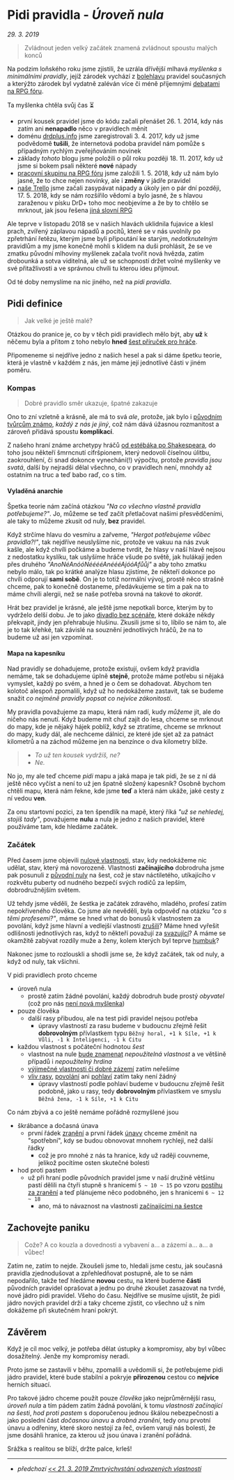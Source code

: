 # Pidi pravidla - *Úroveň nula*

*29. 3. 2019*

> Zvládnout jeden velký začátek znamená zvládnout spoustu malých konců

Na podzim loňského roku jsme zjistili, že uzrála dřívější mlhavá *myšlenka s minimálními pravidly*, jejíž zárodek vychází z [bolehlavu](2019-03-12-ucime_se_z_chyb.md#Jak_dál) pravidel současných a kterýžto zárodek byl vydatně zaléván více či méně příjemnými [debatami na RPG fóru](https://rpgforum.cz/forum/viewtopic.php?f=238&t=15032&p=544811&hilit=dv%C4%9B+strany#p544811).

Ta myšlenka chtěla svůj čas ⏳

- první kousek pravidel jsme do kódu začali přenášet 26. 1. 2014, kdy nás zatím ani **nenapadlo** něco v pravidlech měnit
- doménu [drdplus.info](https://www.drdplus.info) jsme zaregistrovali 3. 4. 2017, kdy už jsme podvědomě **tušili**, že internetová podoba pravidel nám pomůže s případným rychlým zveřejňováním novinek
- základy *tohoto* blogu jsme položili o půl roku později 18. 11. 2017, kdy už jsme si bokem psali některé **nové** nápady
- [pracovní skupinu na RPG fóru](https://rpgforum.cz/forum/viewtopic.php?f=238&t=14936#p532749) jsme založili 1. 5. 2018, kdy už nám bylo jasné, že to chce nejen novinky, ale i **změny** v jádře pravidel
- [naše Trello](https://trello.com/b/L64FNYj3/drdplusinfo) jsme začali zasypávat nápady a úkoly jen o pár dní později, 17. 5. 2018, kdy se nám rozšířilo vědomí a bylo jasné, že s hlavou zaraženou v písku DrD+ toho moc neobjevíme a že by to chtělo se mrknout, jak jsou řešena [jiná slovní RPG](https://rpgforum.cz/anotace)

Ale teprve v listopadu 2018 se v našich hlavách uklidnila fujavice a klesl prach, zvířený záplavou nápadů a pocitů, které se v nás uvolnily po zpřetrhání řetězu, kterým jsme byli připoutání ke starým, *nedotknutelným* pravidlům a my jsme konečně mohli s klidem na duši prohlásit, že se ve zmatku původní mlhoviny myšlenek začala tvořit nová hvězda, zatím drobounká a sotva viditelná, ale už se schopností držet volné myšlenky ve své přitažlivosti a ve správnou chvíli tu kterou ideu přijmout.

Od té doby nemyslíme na nic jiného, než na *pidi pravidla*.

## Pidi definice
> Jak velké je ještě malé?

Otázkou do pranice je, co by v těch pidi pravidlech mělo být, aby **už** k něčemu byla a přitom z toho nebylo **hned** [šest příruček pro hráče](2018-12-07-predstavy_minulosti_poslove.md#Poslové).

Připomeneme si nejdříve jedno z našich hesel a pak si dáme špetku teorie, která je vlastně v každém z nás, jen máme její jednotlivé části v jiném poměru.

### Kompas

> Dobré pravidlo směr ukazuje, špatné zakazuje

Ono to zní vzletně a krásně, ale má to svá *ale*, protože, jak bylo i [původním tvůrcům známo](2019-03-15-predstavy_minulosti_myty.md#Odkaz_dračích_tvůrců), *každý z nás je jiný*, což nám dává úžasnou rozmanitost a zároveň přidává spoustu **komplikací**.

Z našeho hraní známe archetypy hráčů [od estébáka po Shakespeara](https://www.facebook.com/drdplus.info/posts/524802168031558), do toho jsou někteří šmrncnutí cifršpionem, který nedovolí číselnou úlitbu, zaokrouhlení, či snad dokonce vynechání(!) výpočtu, protože *pravidla jsou svatá*, další by nejradši dělal všechno, co v pravidlech není, mnohdy až ostatním na truc a teď babo raď, co s tím.

#### Vyladěná anarchie
Špetka teorie nám začíná otázkou *"Na co všechno vlastně pravidla potřebujeme?"*. Jo, můžeme se teď začít přetlačovat našimi přesvědčeními, ale taky to můžeme zkusit od nuly, **bez** pravidel.

Když strčíme hlavu do vesmíru a zařveme, *"Hergot potřebujeme vůbec pravidla?!"*, tak nejdříve neuslyšíme nic, protože ve vakuu na nás zvuk kašle, ale když chvíli počkáme a budeme tvrdit, že hlasy v naší hlavě nejsou z nedostatku kyslíku, tak uslyšíme hráče všude po světě, jak hulákají jeden přes druhého *"AnoNéAnóóNééééAnéééAjóóAfůůj"* a aby toho zmatku nebylo málo, tak po krátké analýze hlasu zjistíme, že někteří dokonce po chvíli odporují **sami sobě**.
On je to totiž normální vývoj, prostě něco strašně chceme, pak to konečně dostaneme, předávkujeme se tím a pak na to máme chvíli alergii, než se naše potřeba srovná na takové to *akorát*.

Hrát bez pravidel je krásné, ale ještě jsme nepotkali borce, kterým by to vydrželo delší dobu. Je to jako [divadlo bez scénáře](https://www.i-divadlo.cz/divadlo/divadlo-archa/improvizace-divadla-vizita), které dokáže někdy překvapit, jindy jen přehrabuje hlušinu. Zkusili jsme si to, líbilo se nám to, ale je to tak křehké, tak závislé na souznění jednotlivých hráčů, že na to budeme už asi jen vzpomínat.

#### Mapa na kapesníku
Nad pravidly se dohadujeme, protože existují, ovšem když pravidla nemáme, tak se dohadujeme úplně **stejně**, protože máme potřebu si nějaká vymyslet, každý po svém, a hned je o čem se dohadovat.
Abychom ten kolotoč alespoň zpomalili, když už ho nedokážeme zastavit, tak se budeme snažit *co nejméně pravidly popsat co nejvíce zákonitostí*.

My pravidla považujeme za mapu, která nám radí, kudy *můžeme* jít, ale do ničeho nás nenutí. Když budeme mít chuť zajít do lesa, chceme se mrknout do mapy, kde je nějaký hájek poblíž, když se ztratíme, chceme se mrknout do mapy, kudy dál, ale nechceme dálnici, ze které jde sjet až za patnáct kilometrů a na záchod můžeme jen na benzínce o dva kilometry blíže.

> - *To už ten kousek vydržíš, ne?*
> - *Ne.*

No jo, my ale teď chceme *pidi* mapu a jaká mapa je tak pidi, že se z ní dá ještě něco vyčíst a není to už jen špatně složený kapesník? Osobně bychom chtěli mapu, která nám řekne, kde jsme **teď** a která nám ukáže, jaké cesty z ní vedou **ven**.

Za onu startovní pozici, za ten špendlík na mapě, který říká *"už se nehledej, stojíš tady"*, považujeme **nulu** a nula je jedno z našich pravidel, které používáme tam, kde hledáme začátek.

### Začátek
Před časem jsme objevili [nulové vlastnosti](2018-10-22-nula.md#Závěrem), stav, kdy nedokážeme nic udělat, stav, který má novorozeně. Vlastnosti **začínajícího** dobrodruha jsme pak posunuli z [původní nuly](https://pph.drdplus.info/?trial=1#tabulka_ras) na šest, což je stav náctiletého, utíkajícího v rozkvětu puberty od nudného bezpečí svých rodičů za lepším, dobrodružnějším světem.

Už tehdy jsme věděli, že šestka je začátek zdravého, mladého, profesí zatím nepokřiveného člověka. Co jsme ale nevěděli, byla odpověď na otázku *"co s těmi profesemi?"*, máme se hned vrhat do bonusů k vlastnostem za povolání, když jsme hlavní a vedlejší vlastnosti [zrušili](2018-10-12-kombinace_povolani.md#Hlavní_a_hlavnější_vlastnost)? Máme hned vyřešit odlišnosti jednotlivých ras, když to někteří považují za [svazující](https://rpgforum.cz/forum/viewtopic.php?p=539160#p539160)? A máme se okamžitě zabývat rozdíly muže a ženy, kolem kterých byl teprve [humbuk](https://rpgforum.cz/forum/viewtopic.php?f=238&t=15032#p539165)?

Nakonec jsme to rozlouskli a shodli jsme se, že když začátek, tak od nuly, a když od nuly, tak všichni.

V pidi pravidlech proto chceme

- úroveň nula
    - prostě zatím žádné povolání, každý dobrodruh bude prostý *obyvatel* (což pro nás [není nová myšlenka](https://pph.drdplus.info/?trial=1#tabulka_povolani))
- pouze člověka
    - další rasy přibudou, ale na test pidi pravidel nejsou potřeba
        - úpravy vlastností za rasu budeme v budoucnu zřejmě řešit **dobrovolným** přívlastkem typu `Běžný horal, +1 k Síle, +1 k Vůli, -1 k Inteligenci, -1 k Citu`
- každou vlastnost s počáteční hodnotou *šest*
    - vlastnost na nule [bude znamenat](2018-10-22-nula.md#Závěrem) *nepoužitelná vlastnost* a ve většině případů i *nepoužitelný hrdina*
    - [výjimečné vlastnosti či dobré zázemí](https://pph.drdplus.info/?trial=1#tabulka_rozhodnuti_hrace) zatím neřešíme
    - [vliv rasy](https://pph.drdplus.info/?trial=1#tabulka_ras), [povolání](https://pph.drdplus.info/?trial=1#tabulka_povolani) ani [pohlaví](https://pph.drdplus.info/?trial=1#tabulka_pohlavi) zatím taky není žádný
        - úpravy vlastností podle pohlaví budeme v budoucnu zřejmě řešit podobně, jako u rasy, tedy **dobrovolným** přívlastkem ve smyslu `Běžná žena, -1 k Síle, +1 k Citu`

Co nám zbývá a co ještě nemáme pořádně rozmyšlené jsou

- škrábance a dočasná únava
    - první řádek [zranění](https://pph.drdplus.info/?trial=1#zapis_bodu_zraneni_mrizka_zraneni) a první řádek [únavy](https://pph.drdplus.info/?trial=1#body_unavy_a_mrizka_unavy) chceme změnit na "spotřební", kdy se budou obnovovat mnohem rychleji, než další řádky
        - což je pro mnohé z nás ta hranice, kdy už raději couvneme, jelikož pocítíme osten skutečné bolesti
- hod proti pastem
    - už při hraní podle původních pravidel jsme v naší družině většinu pastí dělili na čtyři stupně s hranicemi `5 ~ 10 ~ 15` po vzoru [postihu za zranění](https://pph.drdplus.info/?trial=1#postih_za_zraneni) a teď plánujeme něco podobného, jen s hranicemi `6 ~ 12 ~ 18` 
        - ano, má to návaznost na vlastnosti [začínajícími na šestce](2018-10-22-nula.md#Šestka)

## Zachovejte paniku
> Cože? A co kouzla a dovednosti a vybavení a... a zázemí a... a... a vůbec!

Zatím ne, zatím to nejde. Zkoušeli jsme to, hledali jsme cestu, jak současná pravidla zjednodušovat a zpřehledňovat postupně, ale to se nám nepodařilo, takže teď hledáme **novou** cestu, na které budeme **části** původních pravidel oprašovat a jednu po druhé zkoušet zasazovat na tvrdé, nové jádro pidi pravidel. Všeho do času.
Nejdříve se musíme ujistit, že pidi jádro nových pravidel drží a taky chceme zjistit, co všechno už s ním dokážeme při skutečném hraní pokrýt. 

## Závěrem
Když je cíl moc velký, je potřeba dělat ústupky a kompromisy, aby byl vůbec dosažitelný. Jenže my kompromisy neradi.

Proto jsme se zastavili v běhu, zpomalili a uvědomili si, že potřebujeme pidi jádro pravidel, které bude stabilní a pokryje **přirozenou** cestou co **nejvíce** herních situací.

Pro takové jádro chceme použít pouze *člověka* jako nejprůměrnější rasu, *úroveň nula* a tím pádem zatím žádná povolání, k tomu *vlastnosti začínající na šesti*, *hod proti pastem* s doporučenou jednou škálou nebezpečnosti a jako poslední část *dočasnou únavu* a *drobná zranění*, tedy onu prvotní únavu a odřeniny, které skoro nestojí za  řeč, ovšem varují nás bolestí, že jsme dosáhli hranice, za kterou už jsou únava i zranění pořádná.

Srážka s realitou se blíží, držte palce, krleš!

---

- *předchozí [<< 21. 3. 2019 Zmrtvýchvstání odvozených vlastností](2019-03-21-zmrtvychvstani_odvozenych_vlastnosti.md)*

